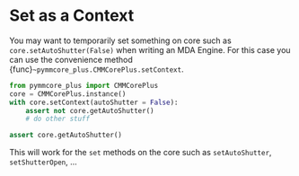 # Set as a Context

You may want to temporarily set something on core such as  `core.setAutoShutter(False)` when writing an MDA Engine. For this case
you can use the convenience method {func}`~pymmcore_plus.CMMCorePlus.setContext`.

```python
from pymmcore_plus import CMMCorePlus
core = CMMCorePlus.instance()
with core.setContext(autoShutter = False):
    assert not core.getAutoShutter()
    # do other stuff

assert core.getAutoShutter()
```

This will work for the `set` methods on the core such as `setAutoShutter`, `setShutterOpen`, ...
